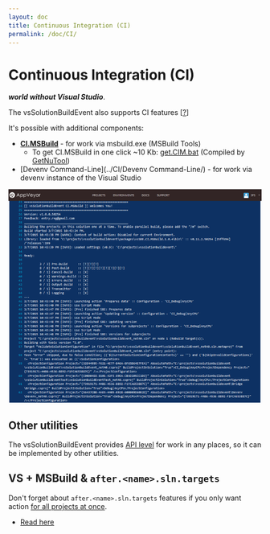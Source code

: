 ```yaml
---
layout: doc
title: Continuous Integration (CI)
permalink: /doc/CI/
---
```

# Continuous Integration (CI) 

***world without Visual Studio***.

The vsSolutionBuildEvent also supports CI features [[?](http://en.wikipedia.org/wiki/Continuous_integration)]

It's possible with additional components:

* **[CI.MSBuild](../CI/CI.MSBuild/)** - for work via msbuild.exe (MSBuild Tools)
    * To get CI.MSBuild in one click ~10 Kb: [get.CIM.bat](http://vssbe.r-eg.net/doc/CI/get.CIM.bat) (Compiled by [GetNuTool](https://github.com/3F/GetNuTool))
* [Devenv Command-Line](../CI/Devenv Command-Line/) - for work via devenv instance of the Visual Studio

[![Example with AppVeyor](../Resources/ci_example_appveyor.png)](../CI/CI.MSBuild/)

## Other utilities

The vsSolutionBuildEvent provides [API level](../Scheme/) for work in any places, so it can be implemented by other utilities.

## VS + MSBuild & `after.<name>.sln.targets`

Don't forget about `after.<name>.sln.targets` features if you only want action [for all projects at once](../Features/Solution-wide/).

* [Read here](../Features/Solution-wide/#afternameslntargets)